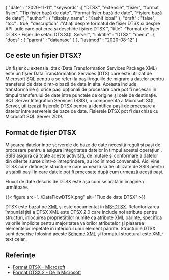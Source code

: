 {
  "date" : "2020-11-11",
  "keywords" :[ "DTSX", "extensie", "fișier", "format fișier", "Tip fișier bază de date", "Format fișier bază de date", "Fișiere bază de date"],
  "author" : {
    "display_name" : "Kashif Iqbal"
},
  "draft" : "false",
  "toc" : true,
  "description" :"Aflați despre formatul de fișier DTSX și despre API-urile care pot crea și deschide fișiere DTSX.",
  "title" :"Format de fișier DTSX - Fișier de setări DTS SQL Server",
  "linktitle" : "DTSX",
  "menu" : {
    "docs" : {
      "parent" : "database"
}
},
  "lastmod" : "2020-08-12"
}

## Ce este un fișier DTSX?

Un fișier cu extensia .dtsx (Data Transformation Services Package XML) este un fișier Data Transformation Services (DTS) care este utilizat de Microsoft SQL pentru a se referi la pașii/regulile de migrare a datelor pentru transferul de date dintr-o bază de date în alta. Aceasta include transformările și orice pași opționali de procesare care pot fi necesari în timpul transferului de date între punctele de origine și cele de destinație. SQL Server Integration Services (SSIS), o componentă a Microsoft SQL Server, utilizează fișierele DTSX pentru a identifica pașii de procesare a datelor între serverele de baze de date. Fișierele DTSX pot fi deschise cu Microsoft SQL Server 2019.

## Format de fișier DTSX

Mișcarea datelor între serverele de baze de date necesită reguli și pași de procesare pentru a asigura integritatea datelor în timpul acestei operațiuni. SSIS asigură că toate aceste activități, de mutare și conformare a datelor din diferite surse dintr-o întreprindere, au loc în mod convenabil. Aici vine DTSX care definește structurile care urmează să fie utilizate de SSIS pentru a stabili pașii în care datele pot fi procesate după cum urmează acești pași.

Fluxul de date descris de DTSX este așa cum se arată în imaginea următoare.

{{< figure src="../DataFlowDTSX.png" alt="Flux de date DTSX" >}}

DTSX este bazat pe [XML](/ro/web/xml/) și este documentat în [MS-DTSX](https://learn.microsoft.com/en-us/openspecs/sql_data_portability/ms-dtsx/235600e9-0c13-4b5b-a388-aa3c65aec1dd). Refactorizarea îmbunătățită a DTSX XML este DTSX 2.0 care include noi atribute pentru structuri, înlocuirea proprietăților numite ca atribute XML părinte, specifică valorile implicite pentru majoritatea valorilor atributelor și plasarea elementelor repetate în interiorul unui element părinte. Structurile DTSX sunt descrise folosind aceste [Scheme XML](https://learn.microsoft.com/en-us/openspecs/sql_data_portability/ms-dtsx/e5095968-26ea-4824-a717-153ccee642dc) și formatul structural este XML-text celar.

## Referințe

* [Format DTSX - Microsoft](https://learn.microsoft.com/en-us/openspecs/sql_data_portability/ms-dtsx/235600e9-0c13-4b5b-a388-aa3c65aec1dd)
* [Format DTSX 2 - De la Microsoft](https://learn.microsoft.com/en-us/openspecs/sql_data_portability/ms-dtsx2/fb216aa4-62ab-41c8-a6d5-5b1002739d21)

